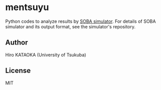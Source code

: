 # mentsuyu
Python codes to analyze results by [SOBA simulator](https://github.com/tsukuba-mas/soba).
For details of SOBA simulator and its output format, see the simulator's repository.

## Author
Hiro KATAOKA (University of Tsukuba)

## License
MIT